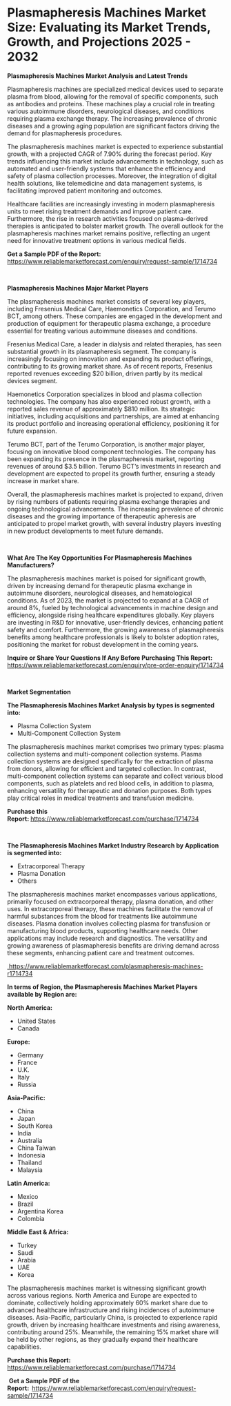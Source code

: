 <p><h1>Plasmapheresis Machines Market Size: Evaluating its Market Trends, Growth, and Projections 2025 - 2032</h1></p><p><strong>Plasmapheresis Machines Market Analysis and Latest Trends</strong></p>
<p><p>Plasmapheresis machines are specialized medical devices used to separate plasma from blood, allowing for the removal of specific components, such as antibodies and proteins. These machines play a crucial role in treating various autoimmune disorders, neurological diseases, and conditions requiring plasma exchange therapy. The increasing prevalence of chronic diseases and a growing aging population are significant factors driving the demand for plasmapheresis procedures.</p><p>The plasmapheresis machines market is expected to experience substantial growth, with a projected CAGR of 7.90% during the forecast period. Key trends influencing this market include advancements in technology, such as automated and user-friendly systems that enhance the efficiency and safety of plasma collection processes. Moreover, the integration of digital health solutions, like telemedicine and data management systems, is facilitating improved patient monitoring and outcomes.</p><p>Healthcare facilities are increasingly investing in modern plasmapheresis units to meet rising treatment demands and improve patient care. Furthermore, the rise in research activities focused on plasma-derived therapies is anticipated to bolster market growth. The overall outlook for the plasmapheresis machines market remains positive, reflecting an urgent need for innovative treatment options in various medical fields.</p></p>
<p><strong>Get a Sample PDF of the Report:&nbsp;</strong> <a href="https://www.reliablemarketforecast.com/enquiry/request-sample/1714734?utm_campaign=3248&utm_medium=2&utm_source=Github&utm_content=ia&utm_term=13042025&utm_id=plasmapheresis-machines">https://www.reliablemarketforecast.com/enquiry/request-sample/1714734</a></p>
<p>&nbsp;</p>
<p><strong>Plasmapheresis Machines Major Market Players</strong></p>
<p><p>The plasmapheresis machines market consists of several key players, including Fresenius Medical Care, Haemonetics Corporation, and Terumo BCT, among others. These companies are engaged in the development and production of equipment for therapeutic plasma exchange, a procedure essential for treating various autoimmune diseases and conditions.</p><p>Fresenius Medical Care, a leader in dialysis and related therapies, has seen substantial growth in its plasmapheresis segment. The company is increasingly focusing on innovation and expanding its product offerings, contributing to its growing market share. As of recent reports, Fresenius reported revenues exceeding $20 billion, driven partly by its medical devices segment.</p><p>Haemonetics Corporation specializes in blood and plasma collection technologies. The company has also experienced robust growth, with a reported sales revenue of approximately $810 million. Its strategic initiatives, including acquisitions and partnerships, are aimed at enhancing its product portfolio and increasing operational efficiency, positioning it for future expansion.</p><p>Terumo BCT, part of the Terumo Corporation, is another major player, focusing on innovative blood component technologies. The company has been expanding its presence in the plasmapheresis market, reporting revenues of around $3.5 billion. Terumo BCT’s investments in research and development are expected to propel its growth further, ensuring a steady increase in market share.</p><p>Overall, the plasmapheresis machines market is projected to expand, driven by rising numbers of patients requiring plasma exchange therapies and ongoing technological advancements. The increasing prevalence of chronic diseases and the growing importance of therapeutic apheresis are anticipated to propel market growth, with several industry players investing in new product developments to meet future demands.</p></p>
<p>&nbsp;</p>
<p><strong>What Are The Key Opportunities For Plasmapheresis Machines Manufacturers?</strong></p>
<p><p>The plasmapheresis machines market is poised for significant growth, driven by increasing demand for therapeutic plasma exchange in autoimmune disorders, neurological diseases, and hematological conditions. As of 2023, the market is projected to expand at a CAGR of around 8%, fueled by technological advancements in machine design and efficiency, alongside rising healthcare expenditures globally. Key players are investing in R&D for innovative, user-friendly devices, enhancing patient safety and comfort. Furthermore, the growing awareness of plasmapheresis benefits among healthcare professionals is likely to bolster adoption rates, positioning the market for robust development in the coming years.</p></p>
<p><strong>Inquire or Share Your Questions If Any Before Purchasing This Report:</strong> <a href="https://www.reliablemarketforecast.com/enquiry/pre-order-enquiry/1714734?utm_campaign=3248&utm_medium=2&utm_source=Github&utm_content=ia&utm_term=13042025&utm_id=plasmapheresis-machines">https://www.reliablemarketforecast.com/enquiry/pre-order-enquiry/1714734</a></p>
<p>&nbsp;</p>
<p><strong>Market Segmentation</strong></p>
<p><strong>The Plasmapheresis Machines Market Analysis by types is segmented into:</strong></p>
<p><ul><li>Plasma Collection System</li><li>Multi-Component Collection System</li></ul></p>
<p><p>The plasmapheresis machines market comprises two primary types: plasma collection systems and multi-component collection systems. Plasma collection systems are designed specifically for the extraction of plasma from donors, allowing for efficient and targeted collection. In contrast, multi-component collection systems can separate and collect various blood components, such as platelets and red blood cells, in addition to plasma, enhancing versatility for therapeutic and donation purposes. Both types play critical roles in medical treatments and transfusion medicine.</p></p>
<p><strong>Purchase this Report:&nbsp;</strong><a href="https://www.reliablemarketforecast.com/purchase/1714734?utm_campaign=3248&utm_medium=2&utm_source=Github&utm_content=ia&utm_term=13042025&utm_id=plasmapheresis-machines">https://www.reliablemarketforecast.com/purchase/1714734</a></p>
<p>&nbsp;</p>
<p><strong>The Plasmapheresis Machines Market Industry Research by Application is segmented into:</strong></p>
<p><ul><li>Extracorporeal Therapy</li><li>Plasma Donation</li><li>Others</li></ul></p>
<p><p>The plasmapheresis machines market encompasses various applications, primarily focused on extracorporeal therapy, plasma donation, and other uses. In extracorporeal therapy, these machines facilitate the removal of harmful substances from the blood for treatments like autoimmune diseases. Plasma donation involves collecting plasma for transfusion or manufacturing blood products, supporting healthcare needs. Other applications may include research and diagnostics. The versatility and growing awareness of plasmapheresis benefits are driving demand across these segments, enhancing patient care and treatment outcomes.</p></p>
<p><a href="https://www.reliablemarketforecast.com/plasmapheresis-machines-r1714734?utm_campaign=3248&utm_medium=2&utm_source=Github&utm_content=ia&utm_term=13042025&utm_id=plasmapheresis-machines">&nbsp;https://www.reliablemarketforecast.com/plasmapheresis-machines-r1714734</a></p>
<p><strong>In terms of Region, the Plasmapheresis Machines Market Players available by Region are:</strong></p>
<p>
    <p> <strong> North America: </strong>
        <ul>
            <li>United States</li>
            <li>Canada</li>
        </ul>
        </p> 
    <p> <strong> Europe: </strong>
        <ul>
            <li>Germany</li>
            <li>France</li>
            <li>U.K.</li>
            <li>Italy</li>
            <li>Russia</li>
        </ul>
        </p> 
    <p> <strong> Asia-Pacific: </strong>
        <ul>
            <li>China</li>
            <li>Japan</li>
            <li>South Korea</li>
            <li>India</li>
            <li>Australia</li>
            <li>China Taiwan</li>
            <li>Indonesia</li>
            <li>Thailand</li>
            <li>Malaysia</li>
        </ul>
        </p> 
    <p> <strong> Latin America: </strong>
        <ul>
            <li>Mexico</li>
            <li>Brazil</li>
            <li>Argentina Korea</li>
            <li>Colombia</li>
        </ul>
        </p> 
    <p> <strong> Middle East & Africa: </strong>
        <ul>
            <li>Turkey</li>
            <li>Saudi</li>
            <li>Arabia</li>
            <li>UAE</li>
            <li>Korea</li>
        </ul>
    </p>
    </p>
<p><p>The plasmapheresis machines market is witnessing significant growth across various regions. North America and Europe are expected to dominate, collectively holding approximately 60% market share due to advanced healthcare infrastructure and rising incidences of autoimmune diseases. Asia-Pacific, particularly China, is projected to experience rapid growth, driven by increasing healthcare investments and rising awareness, contributing around 25%. Meanwhile, the remaining 15% market share will be held by other regions, as they gradually expand their healthcare capabilities.</p></p>
<p><strong>Purchase this Report: </strong><a href="https://www.reliablemarketforecast.com/purchase/1714734?utm_campaign=3248&utm_medium=2&utm_source=Github&utm_content=ia&utm_term=13042025&utm_id=plasmapheresis-machines">https://www.reliablemarketforecast.com/purchase/1714734</a></p>
<p>&nbsp;<strong>Get a Sample PDF of the Report:&nbsp;&nbsp;</strong><a href="https://www.reliablemarketforecast.com/enquiry/request-sample/1714734?utm_campaign=3248&utm_medium=2&utm_source=Github&utm_content=ia&utm_term=13042025&utm_id=plasmapheresis-machines">https://www.reliablemarketforecast.com/enquiry/request-sample/1714734</a></p>
<p><strong></strong></p>
<p><p></p><p></p><p></p></p>